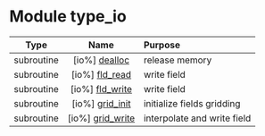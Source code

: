 # Module type_io

| Type | Name | Purpose |
| :--: | :--: | :---------- |
| subroutine | [io%] [dealloc](https://github.com/benjaminmenetrier/bump-standalone/tree/master/src/type_io.F90#L58) | release memory |
| subroutine | [io%] [fld_read](https://github.com/benjaminmenetrier/bump-standalone/tree/master/src/type_io.F90#L87) | write field |
| subroutine | [io%] [fld_write](https://github.com/benjaminmenetrier/bump-standalone/tree/master/src/type_io.F90#L147) | write field |
| subroutine | [io%] [grid_init](https://github.com/benjaminmenetrier/bump-standalone/tree/master/src/type_io.F90#L332) | initialize fields gridding |
| subroutine | [io%] [grid_write](https://github.com/benjaminmenetrier/bump-standalone/tree/master/src/type_io.F90#L611) | interpolate and write field |
